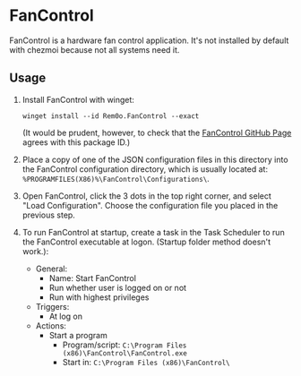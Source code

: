 # FanControl

FanControl is a hardware fan control application. It's not installed by default
with chezmoi because not all systems need it.

## Usage

1. Install FanControl with winget:

   ```pwsh
   winget install --id Rem0o.FanControl --exact
   ```

   (It would be prudent, however, to check that the
   [FanControl GitHub Page](https://github.com/Rem0o/FanControl.Releases) agrees
   with this package ID.)

2. Place a copy of one of the JSON configuration files in this directory into
   the FanControl configuration directory, which is usually located at:
   `%PROGRAMFILES(X86)%\FanControl\Configurations\`.

3. Open FanControl, click the 3 dots in the top right corner, and select "Load
   Configuration". Choose the configuration file you placed in the previous
   step.

4. To run FanControl at startup, create a task in the Task Scheduler to run the
   FanControl executable at logon. (Startup folder method doesn't work.):

   - General:
     - Name: Start FanControl
     - Run whether user is logged on or not
     - Run with highest privileges
   - Triggers:
     - At log on
   - Actions:
     - Start a program
       - Program/script: `C:\Program Files (x86)\FanControl\FanControl.exe`
       - Start in: `C:\Program Files (x86)\FanControl\`
